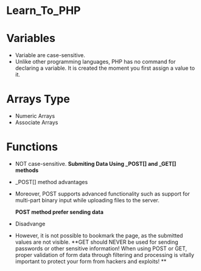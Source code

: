 # Learn_To_PHP
# **Variables**
- Variable are case-sensitive.
- Unlike other programming languages, PHP has no command for declaring a variable. It is created the moment you first assign a value to it.

# **Arrays Type**
- Numeric Arrays
- Associate Arrays

# **Functions**
-  NOT case-sensitive.
**Submiting Data Using _POST[] and _GET[] methods**
- _POST[] method advantages
 - Moreover, POST supports advanced functionality such as support for multi-part binary input while uploading files to the server.
 
   **POST method prefer sending data**
- Disadvange
 - However, it is not possible to bookmark the page, as the submitted values are not visible.
**GET should NEVER be used for sending passwords or other sensitive information!
When using POST or GET, proper validation of form data through filtering and processing is vitally important to protect your form from hackers and exploits!
**

